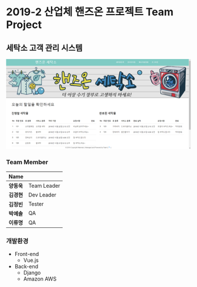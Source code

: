 # 2019-2 산업체 핸즈온 프로젝트 Team Project
## 세탁소 고객 관리 시스템
<img src="https://github.com/yesoly/LocalWashHouse/blob/master/handsOn.png?raw=true" width="600px">


### Team Member
  
|    Name    |             |
|------------|-------------|
| **양동욱** | Team Leader |
| **김경현** | Dev Leader  |
| **김정빈** | Tester      |
| **박예솔** | QA          |
| **이류명** | QA          |


### 개발환경
- Front-end
  - Vue.js
- Back-end
  - Django
  - Amazon AWS
